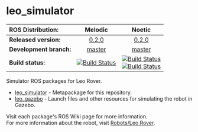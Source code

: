 # leo_simulator

| ROS Distribution: | Melodic | Noetic |
|:---|:---:|:---:|
| **Released version:** | [0.2.0] | [0.2.0] |
| **Development branch:** | [master] | [master] |
| **Build status:** | [![Build Status](http://build.ros.org/job/Mdev__leo_simulator__ubuntu_bionic_amd64/badge/icon)](http://build.ros.org/job/Mdev__leo_simulator__ubuntu_bionic_amd64/) | [![Build Status](http://build.ros.org/job/Ndev__leo_simulator__ubuntu_focal_amd64/badge/icon)](http://build.ros.org/job/Ndev__leo_simulator__ubuntu_focal_amd64/) <br> [![Build Status](http://build.ros.org/job/Ndev_db__leo_simulator__debian_buster_amd64/badge/icon)](http://build.ros.org/job/Ndev_db__leo_simulator__debian_buster_amd64/) |

Simulator ROS packages for Leo Rover.

* [leo_simulator] - Metapackage for this repository.
* [leo_gazebo] - Launch files and other resources for simulating the robot in Gazebo.

Visit each package's ROS Wiki page for more information. \
For more information about the robot, visit [Robots/Leo Rover].

[leo_simulator]: http://wiki.ros.org/leo_simulator
[leo_gazebo]: http://wiki.ros.org/leo_gazebo
[Robots/Leo Rover]: http://wiki.ros.org/Robots/Leo%20Rover
[master]: https://github.com/LeoRover/leo_simulator/tree/master
[0.2.0]: https://github.com/LeoRover/leo_simulator/tree/0.2.0
